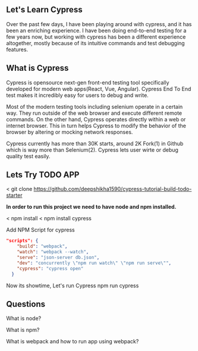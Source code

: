 Let's Learn Cypress
---------------------
Over the past few days, I have been playing around with cypress, and it has been an enriching experience. I have been doing end-to-end testing for a few years now, but working with cypress has been a different experience altogether, mostly because of its intuitive commands and test debugging features. 

What is Cypress
------------------
Cypress is opensource next-gen front-end testing tool specifically developed for modern web apps(React, Vue, Angular). Cypress End To End test makes it incredibly easy for users to debug and write.

Most of the modern testing tools including selenium operate in a certain way. They run outside of the web browser and execute different remote commands.
On the other hand, Cypress operates directly within a web or internet browser. This in turn helps Cypress to modify the behavior of the browser by altering or mocking network responses.

Cypress currently has more than 30K starts, around 2K Fork(1) in Github which is way more than Selenium(2). Cypress lets user wirte or debug quality test easily. 

Lets Try TODO APP
-----------------

< git clone https://github.com/deepshikha1590/cypress-tutorial-build-todo-starter

**In order to run this project we need to have node and npm installed.**

< npm install
< npm install cypress

Add NPM Script for cypress
```json
"scripts": {
    "build": "webpack",
    "watch": "webpack --watch",
    "serve": "json-server db.json",
    "dev": "concurrently \"npm run watch\" \"npm run serve\"",
    "cypress": "cypress open"
  }
```

Now its showtime, Let's run Cypress
npm run cypress

Questions
----------

What is node?

What is npm?

What is webpack and how to run app using webpack?
